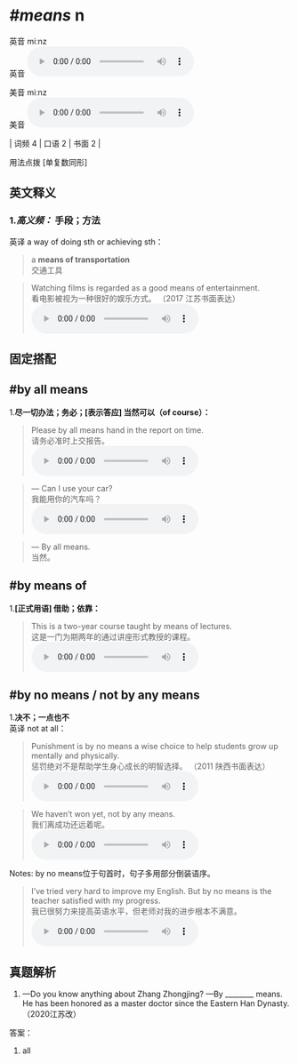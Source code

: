# ***\#means*** n
英音 miːnz  
英音
<audio src="./media/means-B.aac" controls="controls"></audio>

美音 miːnz  
美音
<audio src="./media/means.aac" controls="controls"></audio>



| 词频 4 | 口语 2 | 书面 2 |  

用法点拨  [单复数同形]

英文释义
---
### 1.*高义频：* **手段；方法**  
英译 a way of doing sth or achieving sth：

 > a **means of transportation**  
 > 交通工具    

 > Watching films is regarded as a good means of entertainment.  
 > 看电影被视为一种很好的娱乐方式。  （2017 江苏书面表达）  
<audio src="./media/Watching films is regarded_AAC.aac" controls="controls"></audio>


固定搭配
---
## \#by all means 
1.**尽一切办法；务必；[表示答应] 当然可以（of course）：**  

 > Please by all means hand in the report on time.   
 > 请务必准时上交报告。    
<audio src="./media/means-2.aac" controls="controls"></audio>

 > — Can I use your car?   
 > 我能用你的汽车吗？    
<audio src="./media/means-3.aac" controls="controls"></audio>

 > — By all means.   
 > 当然。    

## \#by means of
1.**[正式用语] 借助；依靠：**  

 > This is a two-year course taught by means of lectures.  
 > 这是一门为期两年的通过讲座形式教授的课程。    
<audio src="./media/means-4.aac" controls="controls"></audio>

## \#by no means / not by any means
1.**决不；一点也不**  
英译 not at all：

 > Punishment is by no means a wise choice to help students grow up mentally and physically.  
 > 惩罚绝对不是帮助学生身心成长的明智选择。  （2011 陕西书面表达）  
<audio src="./media/means-5.aac" controls="controls"></audio>

 > We haven’t won yet, not by any means.   
 > 我们离成功还远着呢。    
<audio src="./media/means-6.aac" controls="controls"></audio>

Notes: by no means位于句首时，句子多用部分倒装语序。  
 > I’ve tried very hard to improve my English. But by no means is the teacher satisfied with my progress.  
 > 我已很努力来提高英语水平，但老师对我的进步根本不满意。    
<audio src="./media/means50.aac" controls="controls"></audio>


真题解析
---
1. —Do you know anything about Zhang Zhongjing?
—By ________ means. He has been honored as a master doctor since the Eastern Han Dynasty.  （2020江苏改）  

答案：
1. all  

